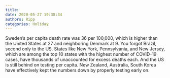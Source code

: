 ```yaml
---
title: 
date: 2020-05-27 19:38:34
authors: Ripp
categories: Holiday
---
```


 Sweden’s per capita death rate was 36 per 100,000, which is higher than the United States at 27 and neighboring Denmark at 9.  You forgot Brazil, second only to the US. States like New York, Pennsylvania, and New Jersey, which are among the top 10 states with the highest number of COVID-19 cases, have thousands of unaccounted for excess deaths each. And the US is still behind on testing per capita.  New Zealand, Australia, South Korea have effectively kept the numbers down by properly testing early on.